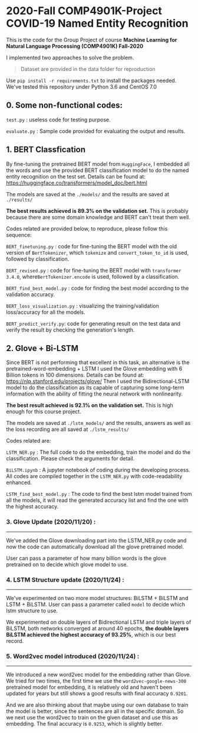 # 2020-Fall COMP4901K-Project COVID-19 Named Entity Recognition 
This is the code for the Group Project of course **Machine Learning for Natural Language Processing (COMP4901K) Fall-2020**

I implemented two approaches to solve the problem.

> Dataset are provided in the data folder for reproduction

Use `pip install -r requirements.txt` to install the packages needed. We've tested this repository under Python 3.6 and
CentOS 7.0

## 0. Some non-functional codes:
`test.py` : useless code for testing purpose.

`evaluate.py` : Sample code provided for evaluating the output and results.


## 1. BERT Classfication 
By fine-tuning the pretrained BERT model from `HuggingFace`, I embedded all the words and
use the provided BERT classification model to do the named entity recognition on the test set. Details can be found at: https://huggingface.co/transformers/model_doc/bert.html

The models are saved at the `./models/` and the results are saved at `./results/`

**The best results achieved is 89.3% on the validation set.** This is probably because there are some domain knowledge and BERT can't treat them well.

Codes related are provided below, to reproduce, please follow this sequence:

`BERT_finetuning.py` : code for fine-tuning the BERT model with the old version of `BertTokenizer`, which `tokenize` and `convert_token_to_id` is used, followed by classification.

`BERT_revised.py` : code for fine-tuning the BERT model with `transformer 3.4.0`, where`BertTokenizer.encode` is used, followed by a classification.

`BERT_find_best_model.py` : code for finding the best model according to the validation accuracy.

`BERT_loss_visualization.py` : visualizing the training/validation loss/accuracy for all the models.

`BERT_predict_verify.py`: code for generating result on the test data and verify the result by checking the generation's length.

## 2. Glove + Bi-LSTM 

Since BERT is not performing that excellent in this task, an alternative is the pretrained-word-embedding + LSTM
I used the Glove embedding with 6 Billion tokens in 100 dimensions. Details can be found at: https://nlp.stanford.edu/projects/glove/
Then I used the Bidirectional-LSTM model to do the classification as its capable of capturing some long-term information with the ability of fitting the neural network with nonlinearity.

**The best result achieved is 92.1% on the validation set.** This is high enough for this course project.

The models are saved at `./lstm_models/` and the results, answers as well as the loss recording are all saved at `./lstm_results/`

Codes related are:

`LSTM_NER.py` : The full code to do the embedding, train the model and do the classification. Please check the arguments for detail.

`BiLSTM.ipynb` : A jupyter notebook of coding during the developing process. All codes are compiled together in the `LSTM_NER.py` with code-readability enhanced.

`LSTM_find_best_model.py` : The code to find the best lstm model trained from all the models, it will read the generated accuracy list and find the one with the highest accuracy.

### 3. Glove Update (2020/11/20) :
---
We've added the Glove downloading part into the LSTM_NER.py code and now the code can automatically download all the glove pretrained model.

User can pass a parameter of how many billion words is the glove pretrained on to decide which glove model to use.


### 4. LSTM Structure update (2020/11/24) :
---
We've experimented on two more model structures: BiLSTM + BiLSTM and LSTM + BiLSTM. User can pass a parameter called `model` to decide which 
lstm structure to use.  

We experimented on double layers of Bidirectional LSTM and triple layers of BiLSTM, both networks converged at around 40 epochs, **the double layers BiLSTM achieved the highest accuracy of 93.25%**, which is our best record.

### 5. Word2vec model introduced (2020/11/24) :
---
We introduced a new word2vec model for the embedding rather than Glove. We tried for two times, the first time we use the `word2vec-google-news-300` pretrained model for embedding, it is relatively old and haven't been updated for years but still shows a good results with final accuracy `0.9201`. 

And we are also thinking about that maybe using our own database to train the model is better, since the sentences are all in the specific domain. So we next use the word2vec to train on the given dataset and use this as embedding. The final accuracy is `0.9253`, which is slightly better. 
